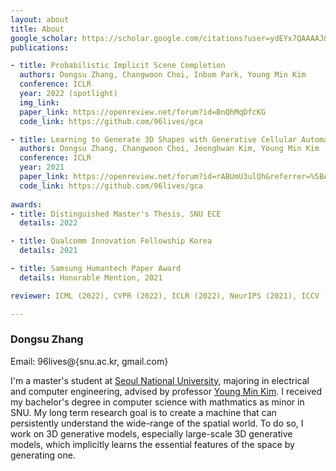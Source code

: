 ```yaml
---
layout: about
title: About
google_scholar: https://scholar.google.com/citations?user=ydEYx7QAAAAJ&hl=ko
publications:

- title: Probabilistic Implicit Scene Completion
  authors: Dongsu Zhang, Changwoon Choi, Inbum Park, Young Min Kim
  conference: ICLR
  year: 2022 (spotlight)
  img_link: 
  paper_link: https://openreview.net/forum?id=BnQhMqDfcKG
  code_link: https://github.com/96lives/gca

- title: Learning to Generate 3D Shapes with Generative Cellular Automata
  authors: Dongsu Zhang, Changwoon Choi, Jeonghwan Kim, Young Min Kim
  conference: ICLR
  year: 2021
  paper_link: https://openreview.net/forum?id=rABUmU3ulQh&referrer=%5BAuthor%20Console%5D(%2Fgroup%3Fid%3DICLR.cc%2F2021%2FConference%2FAuthors%23your-submissions)
  code_link: https://github.com/96lives/gca
  
awards:
- title: Distinguished Master's Thesis, SNU ECE
  details: 2022

- title: Qualcomm Innovation Fellowship Korea
  details: 2021

- title: Samsung Humantech Paper Award
  details: Honorable Mention, 2021

reviewer: ICML (2022), CVPR (2022), ICLR (2022), NeurIPS (2021), ICCV (2021)

---
```


### Dongsu Zhang

Email: 96lives@{snu.ac.kr, gmail.com}

I'm a master's student at [Seoul National University](http://www.useoul.edu/), majoring in electrical and computer engineering, advised by professor [Young Min Kim](http://3d.snu.ac.kr/members).
I received my bachelor's degree in computer science with mathmatics as minor in SNU.
My long term research goal is to create a machine that can persistently understand the wide-range of the spatial world.
To do so, I work on 3D generative models, especially large-scale 3D generative models, which implicitly learns the essential features of the space by generating one.
